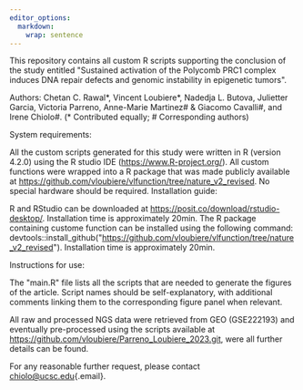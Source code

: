 ```yaml
---
editor_options: 
  markdown: 
    wrap: sentence
---
```


This repository contains all custom R scripts supporting the conclusion of the study entitled "Sustained activation of the Polycomb PRC1 complex induces DNA repair defects and genomic instability in epigenetic tumors".

Authors: Chetan C. Rawal*, Vincent Loubiere*, Nadedja L. Butova, Julietter Garcia, Victoria Parreno, Anne-Marie Martinez# & Giacomo Cavalli#, and Irene Chiolo#.
(\* Contributed equally; \# Corresponding authors)

System requirements:

All the custom scripts generated for this study were written in R (version 4.2.0) using the R studio IDE (<https://www.R-project.org/>).
All custom functions were wrapped into a R package that was made publicly available at <https://github.com/vloubiere/vlfunction/tree/nature_v2_revised>.
No special hardware should be required.
Installation guide:

R and RStudio can be downloaded at <https://posit.co/download/rstudio-desktop/>.
Installation time is approximately 20min.
The R package containing custome function can be installed using the following command: devtools::install_github("<https://github.com/vloubiere/vlfunction/tree/nature_v2_revised>").
Installation time is approximately 20min.

Instructions for use:

The "main.R" file lists all the scripts that are needed to generate the figures of the article.
Script names should be self-explanatory, with additional comments linking them to the corresponding figure panel when relevant.

All raw and processed NGS data were retrieved from GEO (GSE222193) and eventually pre-processed using the scripts available at <https://github.com/vloubiere/Parreno_Loubiere_2023.git>, were all further details can be found.

For any reasonable further request, please contact [chiolo\@ucsc.edu](mailto:chiolo@ucsc.edu){.email}.
